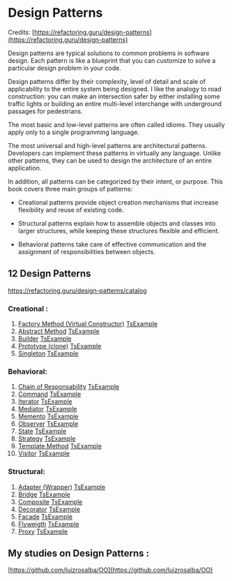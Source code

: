 # Design Patterns

Credits: [https://refactoring.guru/design-patterns](https://refactoring.guru/design-patterns)

Design patterns are typical solutions to common problems
in software design. Each pattern is like a blueprint
that you can customize to solve a particular
design problem in your code.

Design patterns differ by their complexity, level of detail and scale of applicability to the entire system being designed. I like the analogy to road construction: you can make an intersection safer by either installing some traffic lights or building an entire multi-level interchange with underground passages for pedestrians.

The most basic and low-level patterns are often called idioms. They usually apply only to a single programming language.

The most universal and high-level patterns are architectural patterns. Developers can implement these patterns in virtually any language. Unlike other patterns, they can be used to design the architecture of an entire application.

In addition, all patterns can be categorized by their intent, or purpose. This book covers three main groups of patterns:

- Creational patterns provide object creation mechanisms that increase flexibility and reuse of existing code.

- Structural patterns explain how to assemble objects and classes into larger structures, while keeping these structures flexible and efficient.

- Behavioral patterns take care of effective communication and the assignment of responsibilities between objects.

## 12 Design Patterns

https://refactoring.guru/design-patterns/catalog

### Creational :

1. [Factory Method (Virtual Constructor)](https://refactoring.guru/design-patterns/factory-method) [TsExample](https://refactoring.guru/design-patterns/factory-method/typescript/example)
2. [Abstract Method](https://refactoring.guru/design-patterns/abstract-factory) [TsExample](https://refactoring.guru/design-patterns/abstract-factory/typescript/example)
3. [Builder](https://refactoring.guru/design-patterns/builder) [TsExample](https://refactoring.guru/design-patterns/builder/typescript/example)
4. [Prototype (clone)](https://refactoring.guru/design-patterns/prototype) [TsExample](https://refactoring.guru/design-patterns/prototype/typescript/example)
5. [Singleton](https://refactoring.guru/design-patterns/singleton) [TsExample](https://refactoring.guru/design-patterns/singleton/typescript/example)

### Behavioral:

1. [Chain of Responsability](https://refactoring.guru/design-patterns/chain-of-responsibility) [TsExample](https://refactoring.guru/design-patterns/chain-of-responsibility/typescript/example)
2. [Command](https://refactoring.guru/design-patterns/command) [TsExample](https://refactoring.guru/design-patterns/command/typescript/example)
3. [Iterator](https://refactoring.guru/design-patterns/iterator) [TsExample](https://refactoring.guru/design-patterns/iterator/typescript/example)
4. [Mediator](https://refactoring.guru/design-patterns/mediator) [TsExample](https://refactoring.guru/design-patterns/mediator/typescript/example)
5. [Memento](https://refactoring.guru/design-patterns/memento) [TsExample](https://refactoring.guru/design-patterns/memento/typescript/example)
6. [Observer](https://refactoring.guru/design-patterns/observer) [TsExample](https://refactoring.guru/design-patterns/observer/typescript/example)
7. [State](https://refactoring.guru/design-patterns/state) [TsExample](https://refactoring.guru/design-patterns/state/typescript/example)
8. [Strategy](https://refactoring.guru/design-patterns/strategy) [TsExample](https://refactoring.guru/design-patterns/strategy/typescript/example)
9. [Template Method](https://refactoring.guru/design-patterns/template-method) [TsExample](https://refactoring.guru/design-patterns/template-method/typescript/example)
10. [Visitor](https://refactoring.guru/design-patterns/visitor) [TsExample](https://refactoring.guru/design-patterns/visitor/typescript/example)

### Structural:

1. [Adapter (Wrapper)](https://refactoring.guru/design-patterns/adapter) [TsExample](https://refactoring.guru/design-patterns/adapter/typescript/example)
2. [Bridge](https://refactoring.guru/design-patterns/bridge) [TsExample](https://refactoring.guru/design-patterns/adapter/typescript/example)
3. [Composite](https://refactoring.guru/design-patterns/composite) [TsExample](https://refactoring.guru/design-patterns/composite/typescript/example)
4. [Decorator](https://refactoring.guru/design-patterns/decorator) [TsExample](https://refactoring.guru/design-patterns/decorator/typescript/example)
5. [Facade](https://refactoring.guru/design-patterns/facade) [TsExample](https://refactoring.guru/design-patterns/facade/typescript/example)
6. [Flyweigth](https://refactoring.guru/design-patterns/flyweight) [TsExample](https://refactoring.guru/design-patterns/flyweight/typescript/example)
7. [Proxy](https://refactoring.guru/design-patterns/proxy) [TsExample](https://refactoring.guru/design-patterns/proxy/typescript/example)

## My studies on Design Patterns :

[https://github.com/luizrosalba/OO](https://github.com/luizrosalba/OO)
